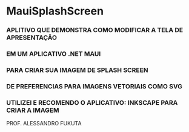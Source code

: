 # MauiSplashScreen

### APLITIVO QUE DEMONSTRA COMO MODIFICAR A TELA DE APRESENTAÇÃO
### EM UM APLICATIVO .NET MAUI


### PARA CRIAR SUA IMAGEM DE SPLASH SCREEN
### DE PREFERENCIAS PARA IMAGENS VETORIAIS COMO SVG
### UTILIZEI E RECOMENDO O APLICATIVO: INKSCAPE PARA CRIAR A IMAGEM

PROF. ALESSANDRO FUKUTA

